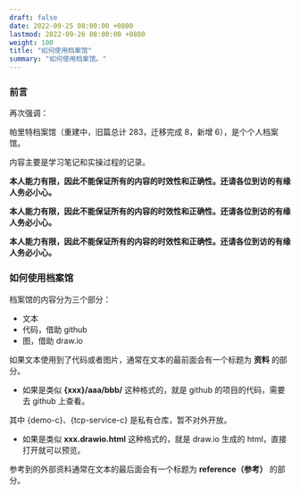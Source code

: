```yaml
---
draft: false
date: 2022-09-25 08:00:00 +0800
lastmod: 2022-09-26 08:00:00 +0800
weight: 100
title: "如何使用档案馆"
summary: "如何使用档案馆。"
---
```


### 前言

再次强调：

帕里特档案馆（重建中，旧篇总计 283，迁移完成 8，新增 6），是个个人档案馆。

内容主要是学习笔记和实操过程的记录。

**本人能力有限，因此不能保证所有的内容的时效性和正确性。还请各位到访的有缘人务必小心。**

**本人能力有限，因此不能保证所有的内容的时效性和正确性。还请各位到访的有缘人务必小心。**

**本人能力有限，因此不能保证所有的内容的时效性和正确性。还请各位到访的有缘人务必小心。**

### 如何使用档案馆

档案馆的内容分为三个部分：

- 文本
- 代码，借助 github
- 图，借助 draw.io

如果文本使用到了代码或者图片，通常在文本的最前面会有一个标题为 **资料** 的部分。

- 如果是类似 **{xxx}/aaa/bbb/** 这种格式的，就是 github 的项目的代码，需要去 github 上查看。

其中 {demo-c}、{tcp-service-c} 是私有仓库，暂不对外开放。

- 如果是类似 **xxx.drawio.html** 这种格式的，就是 draw.io 生成的 html，直接打开就可以预览。

参考到的外部资料通常在文本的最后面会有一个标题为 **reference（参考）** 的部分。
